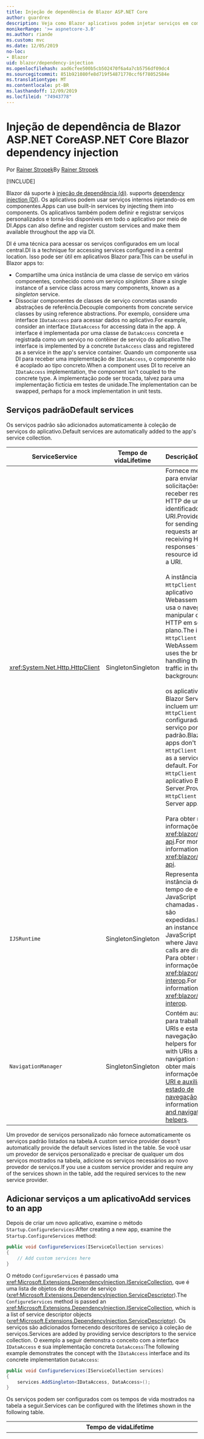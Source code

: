 ```yaml
---
title: Injeção de dependência de Blazor ASP.NET Core
author: guardrex
description: Veja como Blazor aplicativos podem injetar serviços em componentes.
monikerRange: '>= aspnetcore-3.0'
ms.author: riande
ms.custom: mvc
ms.date: 12/05/2019
no-loc:
- Blazor
uid: blazor/dependency-injection
ms.openlocfilehash: aad6cfee500b5cb502470f6a4a7cb5756df09dc4
ms.sourcegitcommit: 851b921080fe8d719f54871770ccf6f78052584e
ms.translationtype: MT
ms.contentlocale: pt-BR
ms.lasthandoff: 12/09/2019
ms.locfileid: "74943778"
---
```

# <a name="aspnet-core-opno-locblazor-dependency-injection"></a><span data-ttu-id="d7df6-103">Injeção de dependência de Blazor ASP.NET Core</span><span class="sxs-lookup"><span data-stu-id="d7df6-103">ASP.NET Core Blazor dependency injection</span></span>

<span data-ttu-id="d7df6-104">Por [Rainer Stropek](https://www.timecockpit.com)</span><span class="sxs-lookup"><span data-stu-id="d7df6-104">By [Rainer Stropek](https://www.timecockpit.com)</span></span>

[!INCLUDE[](~/includes/blazorwasm-preview-notice.md)]

Blazor<span data-ttu-id="d7df6-105"> dá suporte à [injeção de dependência (di)](xref:fundamentals/dependency-injection).</span><span class="sxs-lookup"><span data-stu-id="d7df6-105"> supports [dependency injection (DI)](xref:fundamentals/dependency-injection).</span></span> <span data-ttu-id="d7df6-106">Os aplicativos podem usar serviços internos injetando-os em componentes.</span><span class="sxs-lookup"><span data-stu-id="d7df6-106">Apps can use built-in services by injecting them into components.</span></span> <span data-ttu-id="d7df6-107">Os aplicativos também podem definir e registrar serviços personalizados e torná-los disponíveis em todo o aplicativo por meio de DI.</span><span class="sxs-lookup"><span data-stu-id="d7df6-107">Apps can also define and register custom services and make them available throughout the app via DI.</span></span>

<span data-ttu-id="d7df6-108">DI é uma técnica para acessar os serviços configurados em um local central.</span><span class="sxs-lookup"><span data-stu-id="d7df6-108">DI is a technique for accessing services configured in a central location.</span></span> <span data-ttu-id="d7df6-109">Isso pode ser útil em aplicativos Blazor para:</span><span class="sxs-lookup"><span data-stu-id="d7df6-109">This can be useful in Blazor apps to:</span></span>

* <span data-ttu-id="d7df6-110">Compartilhe uma única instância de uma classe de serviço em vários componentes, conhecido como um serviço *singleton* .</span><span class="sxs-lookup"><span data-stu-id="d7df6-110">Share a single instance of a service class across many components, known as a *singleton* service.</span></span>
* <span data-ttu-id="d7df6-111">Dissociar componentes de classes de serviço concretas usando abstrações de referência.</span><span class="sxs-lookup"><span data-stu-id="d7df6-111">Decouple components from concrete service classes by using reference abstractions.</span></span> <span data-ttu-id="d7df6-112">Por exemplo, considere uma interface `IDataAccess` para acessar dados no aplicativo.</span><span class="sxs-lookup"><span data-stu-id="d7df6-112">For example, consider an interface `IDataAccess` for accessing data in the app.</span></span> <span data-ttu-id="d7df6-113">A interface é implementada por uma classe de `DataAccess` concreta e registrada como um serviço no contêiner de serviço do aplicativo.</span><span class="sxs-lookup"><span data-stu-id="d7df6-113">The interface is implemented by a concrete `DataAccess` class and registered as a service in the app's service container.</span></span> <span data-ttu-id="d7df6-114">Quando um componente usa DI para receber uma implementação de `IDataAccess`, o componente não é acoplado ao tipo concreto.</span><span class="sxs-lookup"><span data-stu-id="d7df6-114">When a component uses DI to receive an `IDataAccess` implementation, the component isn't coupled to the concrete type.</span></span> <span data-ttu-id="d7df6-115">A implementação pode ser trocada, talvez para uma implementação fictícia em testes de unidade.</span><span class="sxs-lookup"><span data-stu-id="d7df6-115">The implementation can be swapped, perhaps for a mock implementation in unit tests.</span></span>

## <a name="default-services"></a><span data-ttu-id="d7df6-116">Serviços padrão</span><span class="sxs-lookup"><span data-stu-id="d7df6-116">Default services</span></span>

<span data-ttu-id="d7df6-117">Os serviços padrão são adicionados automaticamente à coleção de serviços do aplicativo.</span><span class="sxs-lookup"><span data-stu-id="d7df6-117">Default services are automatically added to the app's service collection.</span></span>

| <span data-ttu-id="d7df6-118">Service</span><span class="sxs-lookup"><span data-stu-id="d7df6-118">Service</span></span> | <span data-ttu-id="d7df6-119">Tempo de vida</span><span class="sxs-lookup"><span data-stu-id="d7df6-119">Lifetime</span></span> | <span data-ttu-id="d7df6-120">Descrição</span><span class="sxs-lookup"><span data-stu-id="d7df6-120">Description</span></span> |
| ------- | -------- | ----------- |
| <xref:System.Net.Http.HttpClient> | <span data-ttu-id="d7df6-121">Singleton</span><span class="sxs-lookup"><span data-stu-id="d7df6-121">Singleton</span></span> | <span data-ttu-id="d7df6-122">Fornece métodos para enviar solicitações HTTP e receber respostas HTTP de um recurso identificado por um URI.</span><span class="sxs-lookup"><span data-stu-id="d7df6-122">Provides methods for sending HTTP requests and receiving HTTP responses from a resource identified by a URI.</span></span><br><br><span data-ttu-id="d7df6-123">A instância do `HttpClient` em um aplicativo Webassembly Blazor usa o navegador para manipular o tráfego HTTP em segundo plano.</span><span class="sxs-lookup"><span data-stu-id="d7df6-123">The instance of `HttpClient` in a Blazor WebAssembly app uses the browser for handling the HTTP traffic in the background.</span></span><br><br><span data-ttu-id="d7df6-124">os aplicativos do Blazor Server não incluem uma `HttpClient` configurada como um serviço por padrão.</span><span class="sxs-lookup"><span data-stu-id="d7df6-124">Blazor Server apps don't include an `HttpClient` configured as a service by default.</span></span> <span data-ttu-id="d7df6-125">Forneça um `HttpClient` para um aplicativo Blazor Server.</span><span class="sxs-lookup"><span data-stu-id="d7df6-125">Provide an `HttpClient` to a Blazor Server app.</span></span><br><br><span data-ttu-id="d7df6-126">Para obter mais informações, consulte <xref:blazor/call-web-api>.</span><span class="sxs-lookup"><span data-stu-id="d7df6-126">For more information, see <xref:blazor/call-web-api>.</span></span> |
| `IJSRuntime` | <span data-ttu-id="d7df6-127">Singleton</span><span class="sxs-lookup"><span data-stu-id="d7df6-127">Singleton</span></span> | <span data-ttu-id="d7df6-128">Representa uma instância de um tempo de execução JavaScript em que as chamadas JavaScript são expedidas.</span><span class="sxs-lookup"><span data-stu-id="d7df6-128">Represents an instance of a JavaScript runtime where JavaScript calls are dispatched.</span></span> <span data-ttu-id="d7df6-129">Para obter mais informações, consulte <xref:blazor/javascript-interop>.</span><span class="sxs-lookup"><span data-stu-id="d7df6-129">For more information, see <xref:blazor/javascript-interop>.</span></span> |
| `NavigationManager` | <span data-ttu-id="d7df6-130">Singleton</span><span class="sxs-lookup"><span data-stu-id="d7df6-130">Singleton</span></span> | <span data-ttu-id="d7df6-131">Contém auxiliares para trabalhar com URIs e estado de navegação.</span><span class="sxs-lookup"><span data-stu-id="d7df6-131">Contains helpers for working with URIs and navigation state.</span></span> <span data-ttu-id="d7df6-132">Para obter mais informações, consulte [URI e auxiliares de estado de navegação](xref:blazor/routing#uri-and-navigation-state-helpers).</span><span class="sxs-lookup"><span data-stu-id="d7df6-132">For more information, see [URI and navigation state helpers](xref:blazor/routing#uri-and-navigation-state-helpers).</span></span> |

<span data-ttu-id="d7df6-133">Um provedor de serviços personalizado não fornece automaticamente os serviços padrão listados na tabela.</span><span class="sxs-lookup"><span data-stu-id="d7df6-133">A custom service provider doesn't automatically provide the default services listed in the table.</span></span> <span data-ttu-id="d7df6-134">Se você usar um provedor de serviços personalizado e precisar de qualquer um dos serviços mostrados na tabela, adicione os serviços necessários ao novo provedor de serviços.</span><span class="sxs-lookup"><span data-stu-id="d7df6-134">If you use a custom service provider and require any of the services shown in the table, add the required services to the new service provider.</span></span>

## <a name="add-services-to-an-app"></a><span data-ttu-id="d7df6-135">Adicionar serviços a um aplicativo</span><span class="sxs-lookup"><span data-stu-id="d7df6-135">Add services to an app</span></span>

<span data-ttu-id="d7df6-136">Depois de criar um novo aplicativo, examine o método `Startup.ConfigureServices`:</span><span class="sxs-lookup"><span data-stu-id="d7df6-136">After creating a new app, examine the `Startup.ConfigureServices` method:</span></span>

```csharp
public void ConfigureServices(IServiceCollection services)
{
    // Add custom services here
}
```

<span data-ttu-id="d7df6-137">O método `ConfigureServices` é passado uma <xref:Microsoft.Extensions.DependencyInjection.IServiceCollection>, que é uma lista de objetos de descritor de serviço (<xref:Microsoft.Extensions.DependencyInjection.ServiceDescriptor>).</span><span class="sxs-lookup"><span data-stu-id="d7df6-137">The `ConfigureServices` method is passed an <xref:Microsoft.Extensions.DependencyInjection.IServiceCollection>, which is a list of service descriptor objects (<xref:Microsoft.Extensions.DependencyInjection.ServiceDescriptor>).</span></span> <span data-ttu-id="d7df6-138">Os serviços são adicionados fornecendo descritores de serviço à coleção de serviços.</span><span class="sxs-lookup"><span data-stu-id="d7df6-138">Services are added by providing service descriptors to the service collection.</span></span> <span data-ttu-id="d7df6-139">O exemplo a seguir demonstra o conceito com a interface `IDataAccess` e sua implementação concreta `DataAccess`:</span><span class="sxs-lookup"><span data-stu-id="d7df6-139">The following example demonstrates the concept with the `IDataAccess` interface and its concrete implementation `DataAccess`:</span></span>

```csharp
public void ConfigureServices(IServiceCollection services)
{
    services.AddSingleton<IDataAccess, DataAccess>();
}
```

<span data-ttu-id="d7df6-140">Os serviços podem ser configurados com os tempos de vida mostrados na tabela a seguir.</span><span class="sxs-lookup"><span data-stu-id="d7df6-140">Services can be configured with the lifetimes shown in the following table.</span></span>

| <span data-ttu-id="d7df6-141">Tempo de vida</span><span class="sxs-lookup"><span data-stu-id="d7df6-141">Lifetime</span></span> | <span data-ttu-id="d7df6-142">Descrição</span><span class="sxs-lookup"><span data-stu-id="d7df6-142">Description</span></span> |
| -------- | ----------- |
| <xref:Microsoft.Extensions.DependencyInjection.ServiceDescriptor.Scoped*> | Blazor<span data-ttu-id="d7df6-143"> aplicativos Webassembly não têm atualmente um conceito de escopos de DI.</span><span class="sxs-lookup"><span data-stu-id="d7df6-143"> WebAssembly apps don't currently have a concept of DI scopes.</span></span> <span data-ttu-id="d7df6-144">os serviços registrados `Scoped`se comportam como serviços `Singleton`.</span><span class="sxs-lookup"><span data-stu-id="d7df6-144">`Scoped`-registered services behave like `Singleton` services.</span></span> <span data-ttu-id="d7df6-145">No entanto, o modelo de hospedagem do servidor Blazor dá suporte ao tempo de vida `Scoped`.</span><span class="sxs-lookup"><span data-stu-id="d7df6-145">However, the Blazor Server hosting model supports the `Scoped` lifetime.</span></span> <span data-ttu-id="d7df6-146">Em aplicativos do Blazor Server, um registro de serviço com escopo é definido para a *conexão*.</span><span class="sxs-lookup"><span data-stu-id="d7df6-146">In Blazor Server apps, a scoped service registration is scoped to the *connection*.</span></span> <span data-ttu-id="d7df6-147">Por esse motivo, o uso de serviços com escopo é preferencial para serviços que devem ser delimitados para o usuário atual, mesmo que a intenção atual seja executar o lado do cliente no navegador.</span><span class="sxs-lookup"><span data-stu-id="d7df6-147">For this reason, using scoped services is preferred for services that should be scoped to the current user, even if the current intent is to run client-side in the browser.</span></span> |
| <xref:Microsoft.Extensions.DependencyInjection.ServiceDescriptor.Singleton*> | <span data-ttu-id="d7df6-148">DI cria uma *única instância* do serviço.</span><span class="sxs-lookup"><span data-stu-id="d7df6-148">DI creates a *single instance* of the service.</span></span> <span data-ttu-id="d7df6-149">Todos os componentes que exigem um serviço de `Singleton` recebem uma instância do mesmo serviço.</span><span class="sxs-lookup"><span data-stu-id="d7df6-149">All components requiring a `Singleton` service receive an instance of the same service.</span></span> |
| <xref:Microsoft.Extensions.DependencyInjection.ServiceDescriptor.Transient*> | <span data-ttu-id="d7df6-150">Sempre que um componente Obtém uma instância de um serviço de `Transient` do contêiner de serviço, ele recebe uma *nova instância* do serviço.</span><span class="sxs-lookup"><span data-stu-id="d7df6-150">Whenever a component obtains an instance of a `Transient` service from the service container, it receives a *new instance* of the service.</span></span> |

<span data-ttu-id="d7df6-151">O sistema de DI é baseado no sistema de injeção de ASP.NET Core.</span><span class="sxs-lookup"><span data-stu-id="d7df6-151">The DI system is based on the DI system in ASP.NET Core.</span></span> <span data-ttu-id="d7df6-152">Para obter mais informações, consulte <xref:fundamentals/dependency-injection>.</span><span class="sxs-lookup"><span data-stu-id="d7df6-152">For more information, see <xref:fundamentals/dependency-injection>.</span></span>

## <a name="request-a-service-in-a-component"></a><span data-ttu-id="d7df6-153">Solicitar um serviço em um componente</span><span class="sxs-lookup"><span data-stu-id="d7df6-153">Request a service in a component</span></span>

<span data-ttu-id="d7df6-154">Depois que os serviços forem adicionados à coleção de serviços, insira os serviços nos componentes usando o [\@injetar](xref:mvc/views/razor#inject) diretiva Razor.</span><span class="sxs-lookup"><span data-stu-id="d7df6-154">After services are added to the service collection, inject the services into the components using the [\@inject](xref:mvc/views/razor#inject) Razor directive.</span></span> <span data-ttu-id="d7df6-155">`@inject` tem dois parâmetros:</span><span class="sxs-lookup"><span data-stu-id="d7df6-155">`@inject` has two parameters:</span></span>

* <span data-ttu-id="d7df6-156">Digite &ndash; o tipo de serviço a injetar.</span><span class="sxs-lookup"><span data-stu-id="d7df6-156">Type &ndash; The type of the service to inject.</span></span>
* <span data-ttu-id="d7df6-157">Propriedade &ndash; o nome da propriedade que recebe o serviço de aplicativo injetado.</span><span class="sxs-lookup"><span data-stu-id="d7df6-157">Property &ndash; The name of the property receiving the injected app service.</span></span> <span data-ttu-id="d7df6-158">A propriedade não requer criação manual.</span><span class="sxs-lookup"><span data-stu-id="d7df6-158">The property doesn't require manual creation.</span></span> <span data-ttu-id="d7df6-159">O compilador cria a propriedade.</span><span class="sxs-lookup"><span data-stu-id="d7df6-159">The compiler creates the property.</span></span>

<span data-ttu-id="d7df6-160">Para obter mais informações, consulte <xref:mvc/views/dependency-injection>.</span><span class="sxs-lookup"><span data-stu-id="d7df6-160">For more information, see <xref:mvc/views/dependency-injection>.</span></span>

<span data-ttu-id="d7df6-161">Use várias instruções `@inject` para injetar serviços diferentes.</span><span class="sxs-lookup"><span data-stu-id="d7df6-161">Use multiple `@inject` statements to inject different services.</span></span>

<span data-ttu-id="d7df6-162">O exemplo a seguir mostra como usar `@inject`.</span><span class="sxs-lookup"><span data-stu-id="d7df6-162">The following example shows how to use `@inject`.</span></span> <span data-ttu-id="d7df6-163">O serviço que implementa `Services.IDataAccess` é injetado na `DataRepository`de propriedades do componente.</span><span class="sxs-lookup"><span data-stu-id="d7df6-163">The service implementing `Services.IDataAccess` is injected into the component's property `DataRepository`.</span></span> <span data-ttu-id="d7df6-164">Observe como o código está usando apenas a abstração de `IDataAccess`:</span><span class="sxs-lookup"><span data-stu-id="d7df6-164">Note how the code is only using the `IDataAccess` abstraction:</span></span>

[!code-razor[](dependency-injection/samples_snapshot/3.x/CustomerList.razor?highlight=2-3,23)]

<span data-ttu-id="d7df6-165">Internamente, a propriedade gerada (`DataRepository`) usa o atributo `InjectAttribute`.</span><span class="sxs-lookup"><span data-stu-id="d7df6-165">Internally, the generated property (`DataRepository`) uses the `InjectAttribute` attribute.</span></span> <span data-ttu-id="d7df6-166">Normalmente, esse atributo não é usado diretamente.</span><span class="sxs-lookup"><span data-stu-id="d7df6-166">Typically, this attribute isn't used directly.</span></span> <span data-ttu-id="d7df6-167">Se uma classe base for necessária para componentes e propriedades injetadas também forem necessárias para a classe base, adicione manualmente o `InjectAttribute`:</span><span class="sxs-lookup"><span data-stu-id="d7df6-167">If a base class is required for components and injected properties are also required for the base class, manually add the `InjectAttribute`:</span></span>

```csharp
public class ComponentBase : IComponent
{
    // DI works even if using the InjectAttribute in a component's base class.
    [Inject]
    protected IDataAccess DataRepository { get; set; }
    ...
}
```

<span data-ttu-id="d7df6-168">Em componentes derivados da classe base, a diretiva `@inject` não é necessária.</span><span class="sxs-lookup"><span data-stu-id="d7df6-168">In components derived from the base class, the `@inject` directive isn't required.</span></span> <span data-ttu-id="d7df6-169">O `InjectAttribute` da classe base é suficiente:</span><span class="sxs-lookup"><span data-stu-id="d7df6-169">The `InjectAttribute` of the base class is sufficient:</span></span>

```razor
@page "/demo"
@inherits ComponentBase

<h1>Demo Component</h1>
```

## <a name="use-di-in-services"></a><span data-ttu-id="d7df6-170">Usar DI em serviços</span><span class="sxs-lookup"><span data-stu-id="d7df6-170">Use DI in services</span></span>

<span data-ttu-id="d7df6-171">Serviços complexos podem exigir serviços adicionais.</span><span class="sxs-lookup"><span data-stu-id="d7df6-171">Complex services might require additional services.</span></span> <span data-ttu-id="d7df6-172">No exemplo anterior, `DataAccess` pode exigir o serviço de `HttpClient` padrão.</span><span class="sxs-lookup"><span data-stu-id="d7df6-172">In the prior example, `DataAccess` might require the `HttpClient` default service.</span></span> <span data-ttu-id="d7df6-173">`@inject` (ou o `InjectAttribute`) não está disponível para uso em serviços.</span><span class="sxs-lookup"><span data-stu-id="d7df6-173">`@inject` (or the `InjectAttribute`) isn't available for use in services.</span></span> <span data-ttu-id="d7df6-174">A *injeção de Construtor* deve ser usada em seu lugar.</span><span class="sxs-lookup"><span data-stu-id="d7df6-174">*Constructor injection* must be used instead.</span></span> <span data-ttu-id="d7df6-175">Os serviços necessários são adicionados adicionando parâmetros ao construtor do serviço.</span><span class="sxs-lookup"><span data-stu-id="d7df6-175">Required services are added by adding parameters to the service's constructor.</span></span> <span data-ttu-id="d7df6-176">Quando DI cria o serviço, ele reconhece os serviços que ele requer no construtor e os fornece de acordo.</span><span class="sxs-lookup"><span data-stu-id="d7df6-176">When DI creates the service, it recognizes the services it requires in the constructor and provides them accordingly.</span></span>

```csharp
public class DataAccess : IDataAccess
{
    // The constructor receives an HttpClient via dependency
    // injection. HttpClient is a default service.
    public DataAccess(HttpClient client)
    {
        ...
    }
}
```

<span data-ttu-id="d7df6-177">Pré-requisitos para injeção de construtor:</span><span class="sxs-lookup"><span data-stu-id="d7df6-177">Prerequisites for constructor injection:</span></span>

* <span data-ttu-id="d7df6-178">Um construtor deve existir cujos argumentos podem ser todos atendidos por DI.</span><span class="sxs-lookup"><span data-stu-id="d7df6-178">One constructor must exist whose arguments can all be fulfilled by DI.</span></span> <span data-ttu-id="d7df6-179">Parâmetros adicionais não cobertos por DI serão permitidos se eles especificarem valores padrão.</span><span class="sxs-lookup"><span data-stu-id="d7df6-179">Additional parameters not covered by DI are allowed if they specify default values.</span></span>
* <span data-ttu-id="d7df6-180">O Construtor aplicável deve ser *público*.</span><span class="sxs-lookup"><span data-stu-id="d7df6-180">The applicable constructor must be *public*.</span></span>
* <span data-ttu-id="d7df6-181">Um Construtor aplicável deve existir.</span><span class="sxs-lookup"><span data-stu-id="d7df6-181">One applicable constructor must exist.</span></span> <span data-ttu-id="d7df6-182">No caso de uma ambiguidade, DI gera uma exceção.</span><span class="sxs-lookup"><span data-stu-id="d7df6-182">In case of an ambiguity, DI throws an exception.</span></span>

## <a name="utility-base-component-classes-to-manage-a-di-scope"></a><span data-ttu-id="d7df6-183">Classes de componente base do utilitário para gerenciar um escopo de DI</span><span class="sxs-lookup"><span data-stu-id="d7df6-183">Utility base component classes to manage a DI scope</span></span>

<span data-ttu-id="d7df6-184">Em aplicativos ASP.NET Core, os serviços com escopo normalmente são incluídos no escopo da solicitação atual.</span><span class="sxs-lookup"><span data-stu-id="d7df6-184">In ASP.NET Core apps, scoped services are typically scoped to the current request.</span></span> <span data-ttu-id="d7df6-185">Depois que a solicitação for concluída, todos os serviços com escopo ou transitórios serão descartados pelo sistema de DI.</span><span class="sxs-lookup"><span data-stu-id="d7df6-185">After the request completes, any scoped or transient services are disposed by the DI system.</span></span> <span data-ttu-id="d7df6-186">Em aplicativos Blazor Server, o escopo da solicitação dura a duração da conexão do cliente, o que pode resultar em serviços transitórios e no escopo que vivem muito mais do que o esperado.</span><span class="sxs-lookup"><span data-stu-id="d7df6-186">In Blazor Server apps, the request scope lasts for the duration of the client connection, which can result in transient and scoped services living much longer than expected.</span></span>

<span data-ttu-id="d7df6-187">Para os serviços de escopo até o tempo de vida de um componente, o pode usar as classes base `OwningComponentBase` e `OwningComponentBase<TService>`.</span><span class="sxs-lookup"><span data-stu-id="d7df6-187">To scope services to the lifetime of a component, can use the `OwningComponentBase` and `OwningComponentBase<TService>` base classes.</span></span> <span data-ttu-id="d7df6-188">Essas classes base expõem uma propriedade `ScopedServices` do tipo `IServiceProvider` que resolve serviços que estão no escopo do tempo de vida do componente.</span><span class="sxs-lookup"><span data-stu-id="d7df6-188">These base classes expose a `ScopedServices` property of type `IServiceProvider` that resolve services that are scoped to the lifetime of the component.</span></span> <span data-ttu-id="d7df6-189">Para criar um componente que herda de uma classe base no Razor, use a diretiva `@inherits`.</span><span class="sxs-lookup"><span data-stu-id="d7df6-189">To author a component that inherits from a base class in Razor, use the `@inherits` directive.</span></span>

```razor
@page "/users"
@attribute [Authorize]
@inherits OwningComponentBase<Data.ApplicationDbContext>

<h1>Users (@Service.Users.Count())</h1>
<ul>
    @foreach (var user in Service.Users)
    {
        <li>@user.UserName</li>
    }
</ul>
```

> [!NOTE]
> <span data-ttu-id="d7df6-190">Os serviços injetados no componente usando `@inject` ou o `InjectAttribute` não são criados no escopo do componente e estão vinculados ao escopo da solicitação.</span><span class="sxs-lookup"><span data-stu-id="d7df6-190">Services injected into the component using `@inject` or the `InjectAttribute` aren't created in the component's scope and are tied to the request scope.</span></span>

## <a name="additional-resources"></a><span data-ttu-id="d7df6-191">Recursos adicionais</span><span class="sxs-lookup"><span data-stu-id="d7df6-191">Additional resources</span></span>

* <xref:fundamentals/dependency-injection>
* <xref:mvc/views/dependency-injection>
